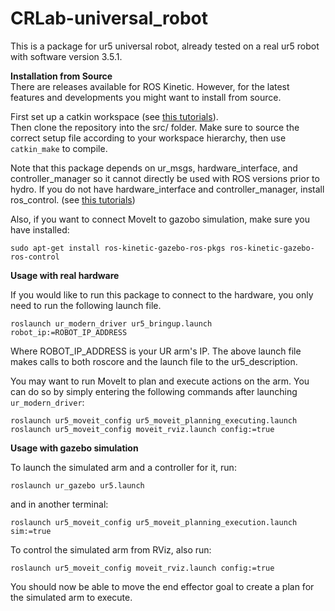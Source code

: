 # CRLab-universal_robot
This is a package for ur5 universal robot, already tested on a real ur5 robot with software version 3.5.1.

__Installation from Source__  
There are releases available for ROS Kinetic. However, for the latest features and developments you might want to install from source.

First set up a catkin workspace (see [this tutorials](http://wiki.ros.org/catkin/Tutorials)).  
Then clone the repository into the src/ folder.
Make sure to source the correct setup file according to your workspace hierarchy, then use ```catkin_make``` to compile.

Note that this package depends on ur_msgs, hardware_interface, and controller_manager so it cannot directly be used with ROS versions prior to hydro. If you do not have hardware_interface and controller_manager, install ros_control. (see [this tutorials](http://wiki.ros.org/ros_control))

Also, if you want to connect MoveIt to gazobo simulation, make sure you have installed:
```
sudo apt-get install ros-kinetic-gazebo-ros-pkgs ros-kinetic-gazebo-ros-control
```

__Usage with real hardware__

If you would like to run this package to connect to the hardware, you only need to run the following launch file.
```
roslaunch ur_modern_driver ur5_bringup.launch robot_ip:=ROBOT_IP_ADDRESS
```

Where ROBOT_IP_ADDRESS is your UR arm's IP. The above launch file makes calls to both roscore and the launch file to the ur5_description.

You may want to run MoveIt to plan and execute actions on the arm. You can do so by simply entering the following commands after launching ```ur_modern_driver```:
```
roslaunch ur5_moveit_config ur5_moveit_planning_executing.launch
roslaunch ur5_moveit_config moveit_rviz.launch config:=true
```
__Usage with gazebo simulation__

To launch the simulated arm and a controller for it, run:
```
roslaunch ur_gazebo ur5.launch
```
and in another terminal:
```
roslaunch ur5_moveit_config ur5_moveit_planning_execution.launch sim:=true
```
To control the simulated arm from RViz, also run:
```
roslaunch ur5_moveit_config moveit_rviz.launch config:=true
```
You should now be able to move the end effector goal to create a plan for the simulated arm to execute.
